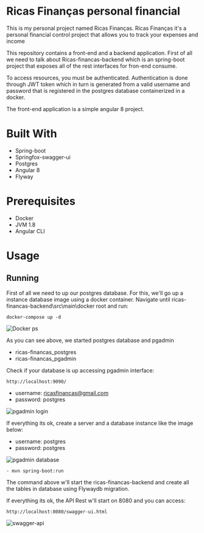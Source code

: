 # Ricas Finanças personal financial 

This is my personal project named Ricas Finanças.
Ricas Finanças it's a personal financial control project that allows you to track your expenses and income

This repository contains a front-end and a backend application. First of all we need to talk about Ricas-financas-backend which 
is an spring-boot project that exposes all of the rest interfaces for fron-end consume.

To access resources, you must be authenticated. Authentication is done through JWT token which in turn is generated from a valid username and password that is registered in the postgres database containerized in a docker.

The front-end application is a simple angular 8 project.

# Built With
- Spring-boot
- Springfox-swagger-ui
- Postgres
- Angular 8
- Flyway

# Prerequisites
 - Docker
 - JVM 1.8
 - Angular CLI
 
# Usage
## Running

First of all we need to up our postgres database. For this, we'll go up a instance database image using a docker container.
Navigate until ricas-financas-backend\src\main\docker root and run:
```
docker-compose up -d
```
![Docker ps](https://imagizer.imageshack.com/img924/7782/vdFv2E.png)

As you can see above, we started postgres database and pgadmin
 - ricas-financas_postgres
 - ricas-financas_pgadmin

Check if your database is up accessing pgadmin interface:
```
http://localhost:9090/
```
 - username: ricasfinancas@gmail.com
 - password: postgres

![pgadmin login](https://i.ibb.co/BZqNbX6/pgadmin-login.png)

If everything its ok, create a server and a database instance like the image below:
 - username: postgres
 - password: postgres

![pgadmin database](https://imagizer.imageshack.com/img924/1051/ybeR32.png)

```
- mvn spring-boot:run
 ```
 
 The command above w'll start the ricas-financas-backend and create all the tables in database using Flywaydb migration.
 
 If everything its ok, the API Rest w'll start on 8080 and you can access:
  ```
 http://localhost:8080/swagger-ui.html
  ```
  
  ![swagger-api](https://i.ibb.co/Jrx3ytG/swagger-api.png)
